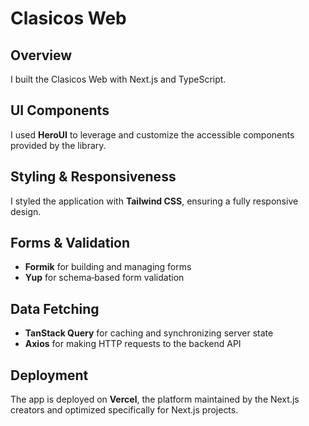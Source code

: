 # Clasicos Web

## Overview  
I built the Clasicos Web with Next.js and TypeScript.

## UI Components  
I used **HeroUI** to leverage and customize the accessible components provided by the library.

## Styling & Responsiveness  
I styled the application with **Tailwind CSS**, ensuring a fully responsive design.

## Forms & Validation  
- **Formik** for building and managing forms  
- **Yup** for schema‑based form validation

## Data Fetching  
- **TanStack Query** for caching and synchronizing server state  
- **Axios** for making HTTP requests to the backend API

## Deployment  
The app is deployed on **Vercel**, the platform maintained by the Next.js creators and optimized specifically for Next.js projects.